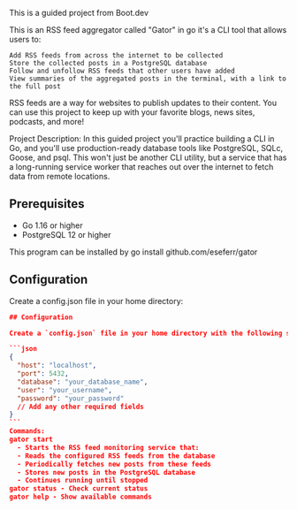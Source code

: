 This is a guided project from Boot.dev

This is an RSS feed aggregator called "Gator" in go it's a CLI tool that allows users to:

    Add RSS feeds from across the internet to be collected
    Store the collected posts in a PostgreSQL database
    Follow and unfollow RSS feeds that other users have added
    View summaries of the aggregated posts in the terminal, with a link to the full post

RSS feeds are a way for websites to publish updates to their content. You can use this project to keep up with your favorite blogs, news sites, podcasts, and more!

Project Description:
In this guided project you'll practice building a CLI in Go, and you'll use production-ready database tools like PostgreSQL, SQLc, Goose, and psql. This won't just be another CLI utility, but a service that has a long-running service worker that reaches out over the internet to fetch data from remote locations.

## Prerequisites

- Go 1.16 or higher
- PostgreSQL 12 or higher

This program can be installed by go install github.com/eseferr/gator

## Configuration

Create a config.json file in your home directory:

````json
## Configuration

Create a `config.json` file in your home directory with the following structure:

```json
{
  "host": "localhost",
  "port": 5432,
  "database": "your_database_name",
  "user": "your_username",
  "password": "your_password"
  // Add any other required fields
}
```
Commands:
gator start
  - Starts the RSS feed monitoring service that:
  - Reads the configured RSS feeds from the database
  - Periodically fetches new posts from these feeds
  - Stores new posts in the PostgreSQL database
  - Continues running until stopped
gator status - Check current status
gator help - Show available commands

````
